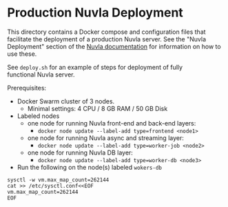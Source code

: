 Production Nuvla Deployment
===========================

This directory contains a Docker compose and configuration files that
facilitate the deployment of a production Nuvla server. See the "Nuvla
Deployment" section of the [Nuvla
documentation](https://docs.nuvla.io/dave) for information on how
to use these.

See `deploy.sh` for an example of steps for deployment of fully  
functional Nuvla server.

Prerequisites:

* Docker Swarm cluster of 3 nodes.
    * Minimal settings: 4 CPU / 8 GB RAM / 50 GB Disk
* Labeled nodes
    * one node for running Nuvla front-end and back-end layers:
        * `docker node update --label-add type=frontend <node1>`
    * one node for running Nuvla async and streaming layer:
        * `docker node update --label-add type=worker-job <node2>`
    * one node for running Nuvla DB layer:
        * `docker node update --label-add type=worker-db <node3>`
* Run the following on the node(s) labeled `wokers-db`

```
sysctl -w vm.max_map_count=262144
cat >> /etc/sysctl.conf<<EOF
vm.max_map_count=262144
EOF
```
